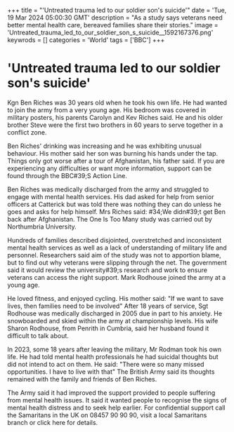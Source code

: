 +++
title = "'Untreated trauma led to our soldier son's suicide'"
date = 'Tue, 19 Mar 2024 05:00:30 GMT'
description = "As a study says veterans need better mental health care, bereaved families share their stories."
image = 'Untreated_trauma_led_to_our_soldier_son_s_suicide__1592167376.png'
keywrods =  []
categories = 'World'
tags = ['BBC']
+++

# 'Untreated trauma led to our soldier son's suicide'

Kgn Ben Riches was 30 years old when he took his own life.
He had wanted to join the army from a very young age.
His bedroom was covered in military posters, his parents Carolyn and Kev Riches said.
He and his older brother Steve were the first two brothers in 60 years to serve together in a conflict zone.

Ben Riches' drinking was increasing and he was exhibiting unusual behaviour.
His mother said her son was burning his hands under the tap.
Things only got worse after a tour of Afghanistan, his father said.
If you are experiencing any difficulties or want more information, support can be found through the BBC<bb>#39;S Action Line.

Ben Riches was medically discharged from the army and struggled to engage with mental health services.
His dad asked for help from senior officers at Catterick but was told there was nothing they can do unless he goes and asks for help himself.
Mrs Riches said: <bb>#34;We didn<bb>#39;t get Ben back after Afghanistan.
The One Is Too Many study was carried out by Northumbria University.

Hundreds of families described disjointed, overstretched and inconsistent mental health services as well as a lack of understanding of military life and personnel.
Researchers said aim of the study was not to apportion blame, but to find out why veterans were slipping through the net.
The government said it would review the university<bb>#39;s research and work to ensure veterans can access the right support.
Mark Rodhouse joined the army at a young age.

He loved fitness, and enjoyed cycling.
His mother said: "If we want to save lives, then families need to be involved" After 18 years of service, Sgt Rodhouse was medically discharged in 2005 due in part to his anxiety.
He snowboarded and skied within the army at championship levels.
His wife Sharon Rodhouse, from Penrith in Cumbria, said her husband found it difficult to talk about.

In 2023, some 18 years after leaving the military, Mr Rodman took his own life.
He had told mental health professionals he had suicidal thoughts but did not intend to act on them.
He said: "There were so many missed opportunities.
I have to live with that" The British Army said its thoughts remained with the family and friends of Ben Riches.

The Army said it had improved the support provided to people suffering from mental health issues.
It said it wanted people to recognise the signs of mental health distress and to seek help earlier.
For confidential support call the Samaritans in the UK on 08457 90 90 90, visit a local Samaritans branch or click here for details.


